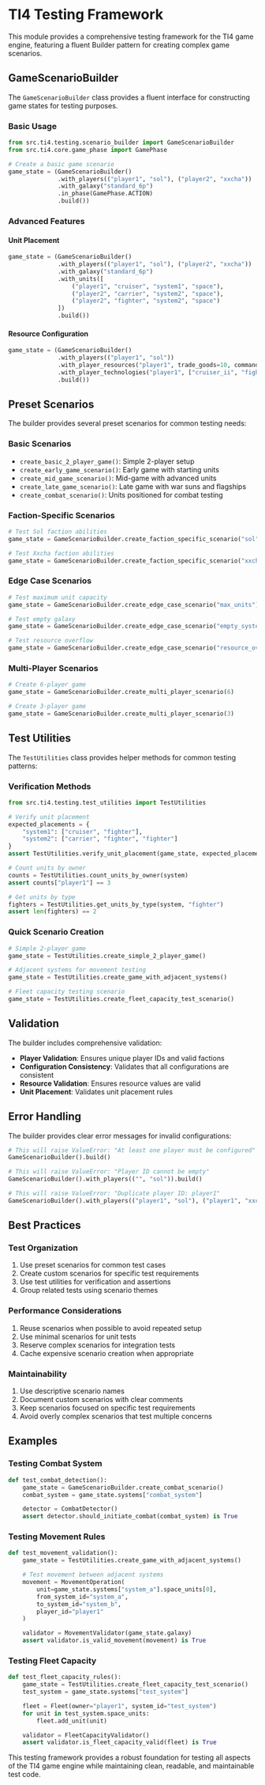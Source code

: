 # TI4 Testing Framework

This module provides a comprehensive testing framework for the TI4 game engine, featuring a fluent Builder pattern for creating complex game scenarios.

## GameScenarioBuilder

The `GameScenarioBuilder` class provides a fluent interface for constructing game states for testing purposes.

### Basic Usage

```python
from src.ti4.testing.scenario_builder import GameScenarioBuilder
from src.ti4.core.game_phase import GamePhase

# Create a basic game scenario
game_state = (GameScenarioBuilder()
              .with_players(("player1", "sol"), ("player2", "xxcha"))
              .with_galaxy("standard_6p")
              .in_phase(GamePhase.ACTION)
              .build())
```

### Advanced Features

#### Unit Placement
```python
game_state = (GameScenarioBuilder()
              .with_players(("player1", "sol"), ("player2", "xxcha"))
              .with_galaxy("standard_6p")
              .with_units([
                  ("player1", "cruiser", "system1", "space"),
                  ("player2", "carrier", "system2", "space"),
                  ("player2", "fighter", "system2", "space")
              ])
              .build())
```

#### Resource Configuration
```python
game_state = (GameScenarioBuilder()
              .with_players(("player1", "sol"))
              .with_player_resources("player1", trade_goods=10, command_tokens=16)
              .with_player_technologies("player1", ["cruiser_ii", "fighter_ii"])
              .build())
```

## Preset Scenarios

The builder provides several preset scenarios for common testing needs:

### Basic Scenarios
- `create_basic_2_player_game()`: Simple 2-player setup
- `create_early_game_scenario()`: Early game with starting units
- `create_mid_game_scenario()`: Mid-game with advanced units
- `create_late_game_scenario()`: Late game with war suns and flagships
- `create_combat_scenario()`: Units positioned for combat testing

### Faction-Specific Scenarios
```python
# Test Sol faction abilities
game_state = GameScenarioBuilder.create_faction_specific_scenario("sol")

# Test Xxcha faction abilities
game_state = GameScenarioBuilder.create_faction_specific_scenario("xxcha")
```

### Edge Case Scenarios
```python
# Test maximum unit capacity
game_state = GameScenarioBuilder.create_edge_case_scenario("max_units")

# Test empty galaxy
game_state = GameScenarioBuilder.create_edge_case_scenario("empty_systems")

# Test resource overflow
game_state = GameScenarioBuilder.create_edge_case_scenario("resource_overflow")
```

### Multi-Player Scenarios
```python
# Create 6-player game
game_state = GameScenarioBuilder.create_multi_player_scenario(6)

# Create 3-player game
game_state = GameScenarioBuilder.create_multi_player_scenario(3)
```

## Test Utilities

The `TestUtilities` class provides helper methods for common testing patterns:

### Verification Methods
```python
from src.ti4.testing.test_utilities import TestUtilities

# Verify unit placement
expected_placements = {
    "system1": ["cruiser", "fighter"],
    "system2": ["carrier", "fighter", "fighter"]
}
assert TestUtilities.verify_unit_placement(game_state, expected_placements)

# Count units by owner
counts = TestUtilities.count_units_by_owner(system)
assert counts["player1"] == 3

# Get units by type
fighters = TestUtilities.get_units_by_type(system, "fighter")
assert len(fighters) == 2
```

### Quick Scenario Creation
```python
# Simple 2-player game
game_state = TestUtilities.create_simple_2_player_game()

# Adjacent systems for movement testing
game_state = TestUtilities.create_game_with_adjacent_systems()

# Fleet capacity testing scenario
game_state = TestUtilities.create_fleet_capacity_test_scenario()
```

## Validation

The builder includes comprehensive validation:

- **Player Validation**: Ensures unique player IDs and valid factions
- **Configuration Consistency**: Validates that all configurations are consistent
- **Resource Validation**: Ensures resource values are valid
- **Unit Placement**: Validates unit placement rules

## Error Handling

The builder provides clear error messages for invalid configurations:

```python
# This will raise ValueError: "At least one player must be configured"
GameScenarioBuilder().build()

# This will raise ValueError: "Player ID cannot be empty"
GameScenarioBuilder().with_players(("", "sol")).build()

# This will raise ValueError: "Duplicate player ID: player1"
GameScenarioBuilder().with_players(("player1", "sol"), ("player1", "xxcha")).build()
```

## Best Practices

### Test Organization
1. Use preset scenarios for common test cases
2. Create custom scenarios for specific test requirements
3. Use test utilities for verification and assertions
4. Group related tests using scenario themes

### Performance Considerations
1. Reuse scenarios when possible to avoid repeated setup
2. Use minimal scenarios for unit tests
3. Reserve complex scenarios for integration tests
4. Cache expensive scenario creation when appropriate

### Maintainability
1. Use descriptive scenario names
2. Document custom scenarios with clear comments
3. Keep scenarios focused on specific test requirements
4. Avoid overly complex scenarios that test multiple concerns

## Examples

### Testing Combat System
```python
def test_combat_detection():
    game_state = GameScenarioBuilder.create_combat_scenario()
    combat_system = game_state.systems["combat_system"]

    detector = CombatDetector()
    assert detector.should_initiate_combat(combat_system) is True
```

### Testing Movement Rules
```python
def test_movement_validation():
    game_state = TestUtilities.create_game_with_adjacent_systems()

    # Test movement between adjacent systems
    movement = MovementOperation(
        unit=game_state.systems["system_a"].space_units[0],
        from_system_id="system_a",
        to_system_id="system_b",
        player_id="player1"
    )

    validator = MovementValidator(game_state.galaxy)
    assert validator.is_valid_movement(movement) is True
```

### Testing Fleet Capacity
```python
def test_fleet_capacity_rules():
    game_state = TestUtilities.create_fleet_capacity_test_scenario()
    test_system = game_state.systems["test_system"]

    fleet = Fleet(owner="player1", system_id="test_system")
    for unit in test_system.space_units:
        fleet.add_unit(unit)

    validator = FleetCapacityValidator()
    assert validator.is_fleet_capacity_valid(fleet) is True
```

This testing framework provides a robust foundation for testing all aspects of the TI4 game engine while maintaining clean, readable, and maintainable test code.
